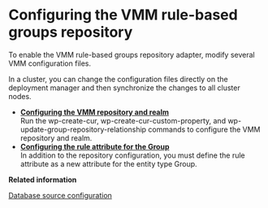 # Configuring the VMM rule-based groups repository

To enable the VMM rule-based groups repository adapter, modify several VMM configuration files.

In a cluster, you can change the configuration files directly on the deployment manager and then synchronize the changes to all cluster nodes.

-   **[Configuring the VMM repository and realm](../admin-system/rbug_cfg_vmm_rps_rlm.md)**  
Run the wp-create-cur, wp-create-cur-custom-property, and wp-update-group-repository-relationship commands to configure the VMM repository and realm.
-   **[Configuring the rule attribute for the Group](../admin-system/rbug_cfg_vmm_attrb.md)**  
In addition to the repository configuration, you must define the rule attribute as a new attribute for the entity type Group.


**Related information**  


[Database source configuration](../admin-system/rbug_dsrc_cfg.md)

